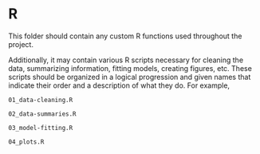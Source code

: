 # R

This folder should contain any custom R functions used throughout the project.

Additionally, it may contain various R scripts necessary for cleaning the data, summarizing information, fitting models, creating figures, etc. These scripts should be organized in a logical progression and given names that indicate their order and a description of what they do. For example,

`01_data-cleaning.R`

`02_data-summaries.R`

`03_model-fitting.R`

`04_plots.R`
